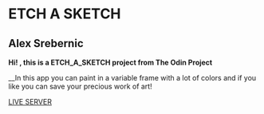 # ETCH A SKETCH  
## Alex Srebernic

**Hi! , this is a  ETCH_A_SKETCH project from The Odin Project**    

__In this app you can paint in a variable frame with a lot of colors and if you like you can save your precious work of art! 


[LIVE SERVER](https://alexsrebernic.github.io/ETCH_A_SKETCH_TOP/)
